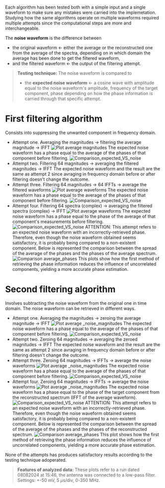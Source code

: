 Each algorithm has been tested both with a simple input and a single waveform to make sure any mistakes were carried into the implemetation. Studying how the same algorithms operate on multiple waveforms required multiple attempts since the computational steps are more and interchangeable.

The **noise waveform** is the difference between 
 - the original waveform $\longleftarrow$ either the average or the reconstructed one  from the average of the spectra, depending on in which domain the average has been done to get the filtered waveform,
- and the filtered waveform $\longleftarrow$ the output of the filtering attempt.

> **Testing technique:** The noise waveform is compared to
> - the **expected noise waveform** $\longleftarrow$ a cosine wave with amplitude equal to the noise waveform's amplitude, frequency of the target component, phase depending on how the phase information is carried through that specific attempt.

# First filtering algorithm
Consists into suppressing the unwanted component in frequency domain.

- Attempt one. Averaging the magnitudes $\longrightarrow$ filtering the average magnitude $\longrightarrow$ IFFT
  ![Plot average magnitudes](../Results/080824_15.42/method1_filtered_fft_test1.png)
  The expected noise waveform has a phase equal to the average of the phases of that component before filtering.
  ![Comparison_expected_VS_noise](../Results/080824_15.42/method1_noise_wf_test1.png)
- Attempt two. Filtering 64 magnitudes $\longrightarrow$ averaging the filtered magnitudes $\longrightarrow$ IFFT
  The expected noise waveform and the result are the same as attempt 2 since avraging in frequency domain before or after filtering doesn't change the outcome.
- Attempt three. Filtering 64 magnitudes $\longrightarrow$ 64 IFFTs $\longrightarrow$ average the filtered waveforms
  ![Plot average waveforms](../Results/080824_15.42/method3_filtered_wf_test3.png)
  The expected noise waveform has a phase equal to the average of the phases of that component before filtering.
  ![Comparison_expected_VS_noise](../Results/080824_15.42/method1_noise_wf_test3.png)
- Attempt four. Filtering 64 spectra (complex) $\longrightarrow$ averaging the filtered spectra (complex) $\longrightarrow$ IFFT
  ![Plot average waveforms](../Results/080824_15.42/method1_filtered_wf_test4.png)
  The expected noise waveform has a phase equal to the phase of the average of that component's measurements before filtering.
  ![Comparison_expected_VS_noise](../Results/080824_15.42/method1_noise_wf_test4.png)
 ATTENTION: This attempt refers to an expected noise waveform with an incorrectly-retrieved phase. Therefore, even though the noise waveform obtained seems satisfactory, it is probably being compared to a non-existent component.
  Below is represented the comparison between the spread of the average of the phases and the phases of the average spectrum.
  ![Comparison average_phases](../Results/080824_15.42/right_VS_wrong_phases.png)
  This plots show how the first method of retrieving the phase information reduces the influence of uncorrelated components, yielding a more accurate phase estimation.

# Second filtering algorithm
Involves subtracting the noise waveform from the original one in time domain. The noise waveform can be retrieved in different ways.
- Attempt one. Averaging the magnitudes $\longrightarrow$ zeroing the average magnitude $\longrightarrow$ IFFT
  ![Plot average _noise_magnitudes](../Results/080824_15.42/method2_noise_fft_test1.png)
  The expected noise waveform has a phase equal to the average of the phases of that component before filtering.
  ![Comparison_expected_VS_noise](../Results/080824_15.42/method2_noise_wf_test1.png)
- Attempt two. Zeroing 64 magnitudes $\longrightarrow$ averaging the zeroed magnitudes $\longrightarrow$ IFFT
 The expected noise waveform and the result are the same as attempt 2 since avraging in frequency domain before or after filtering doesn't change the outcome.
- Attempt three. Zeroing 64 magnitudes $\longrightarrow$ IFFTs $\longrightarrow$ average the noise waveforms
  ![Plot average _noise_magnitudes](../Results/080824_15.42/method2_noise_fft_test3.png)
  The expected noise waveform has a phase equal to the average of the phases of that component before filtering.
  ![Comparison_expected_VS_noise](../Results/080824_15.42/method2_noise_wf_test3.png)
- Attempt four. Zeroing 64 magnitudes $\longrightarrow$ IFFTs $\longrightarrow$ average the noise waveforms
  ![Plot average _noise_magnitudes](../Results/080824_15.42/method2_avg_noise_wf_test4.png)
  The expected noise waveform has a phase equal to the phase of the target component from the reconstructed spectrum (IFFT of the average waveform).
  ![Comparison_expected_VS_noise](../Results/080824_15.42/method2_noise_wf_test4.png)
  ATTENTION: This attempt refers to an expected noise waveform with an incorrectly-retrieved phase. Therefore, even though the noise waveform obtained seems satisfactory, it is probably being compared to a non-existent component.
  Below is represented the comparison between the spread of the average of the phases and the phases of the reconstructed spectrum.
  ![Comparison average_phases](../Results/080824_15.42/right_VS_wrong_phases.png)
  This plot shows how the first method of retrieving the phase information reduces the influence of uncorrelated components, yielding a more accurate phase estimation.

None of the attempts has produces satisfactory results according to the testing technique adoperated.

> **Features of analyzed data:** These plots refer to a run dated 08082024 at 15:46, the antenna was connected to a low-pass filter. Settings: +-50 mV, 5 $\mu$s/div, 0-350 MHz.
